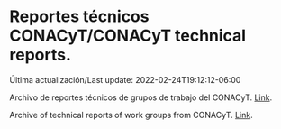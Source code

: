# Reportes técnicos CONACyT/CONACyT technical reports.

Última actualización/Last update: 2022-02-24T19:12:12-06:00

Archivo de reportes técnicos de grupos de trabajo del CONACyT. [Link](https://salud.conacyt.mx/coronavirus/investigacion/productos/).

Archive of technical reports of work groups from CONACyT. [Link](https://salud.conacyt.mx/coronavirus/investigacion/productos/).

